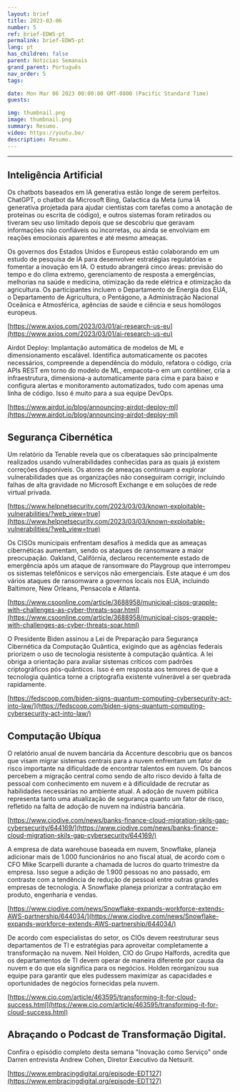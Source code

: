 ```yaml
---
layout: brief
title: 2023-03-06
number: 5
ref: brief-EDW5-pt
permalink: brief-EDW5-pt
lang: pt
has_children: false
parent: Notícias Semanais
grand_parent: Português
nav_order: 5
tags:

date: Mon Mar 06 2023 00:00:00 GMT-0800 (Pacific Standard Time)
guests:

img: thumbnail.png
image: thumbnail.png
summary: Resumo.
video: https://youtu.be/
description: Resumo.
---
```






---

## Inteligência Artificial

Os chatbots baseados em IA generativa estão longe de serem perfeitos. ChatGPT, o chatbot da Microsoft Bing, Galactica da Meta (uma IA generativa projetada para ajudar cientistas com tarefas como a anotação de proteínas ou escrita de código), e outros sistemas foram retirados ou tiveram seu uso limitado depois que se descobriu que geravam informações não confiáveis ou incorretas, ou ainda se envolviam em reações emocionais aparentes e até mesmo ameaças.

Os governos dos Estados Unidos e Europeus estão colaborando em um estudo de pesquisa de IA para desenvolver estratégias regulatórias e fomentar a inovação em IA. O estudo abrangerá cinco áreas: previsão do tempo e do clima extremo, gerenciamento de resposta a emergências, melhorias na saúde e medicina, otimização da rede elétrica e otimização da agricultura. Os participantes incluem o Departamento de Energia dos EUA, o Departamento de Agricultura, o Pentágono, a Administração Nacional Oceânica e Atmosférica, agências de saúde e ciência e seus homólogos europeus.

[https://www.axios.com/2023/03/01/ai-research-us-eu](https://www.axios.com/2023/03/01/ai-research-us-eu)

Airdot Deploy: Implantação automática de modelos de ML e dimensionamento escalável. Identifica automaticamente os pacotes necessários, compreende a dependência do módulo, refatora o código, cria APIs REST em torno do modelo de ML, empacota-o em um contêiner, cria a infraestrutura, dimensiona-a automaticamente para cima e para baixo e configura alertas e monitoramento automatizados, tudo com apenas uma linha de código. Isso é muito para a sua equipe DevOps.

[https://www.airdot.io/blog/announcing-airdot-deploy-ml](https://www.airdot.io/blog/announcing-airdot-deploy-ml)

## Segurança Cibernética

Um relatório da Tenable revela que os ciberataques são principalmente realizados usando vulnerabilidades conhecidas para as quais já existem correções disponíveis. Os atores de ameaças continuam a explorar vulnerabilidades que as organizações não conseguiram corrigir, incluindo falhas de alta gravidade no Microsoft Exchange e em soluções de rede virtual privada.

[https://www.helpnetsecurity.com/2023/03/03/known-exploitable-vulnerabilities/?web_view=true](https://www.helpnetsecurity.com/2023/03/03/known-exploitable-vulnerabilities/?web_view=true)

Os CISOs municipais enfrentam desafios à medida que as ameaças cibernéticas aumentam, sendo os ataques de ransomware a maior preocupação. Oakland, Califórnia, declarou recentemente estado de emergência após um ataque de ransomware do Playgroup que interrompeu os sistemas telefônicos e serviços não emergenciais. Este ataque é um dos vários ataques de ransomware a governos locais nos EUA, incluindo Baltimore, New Orleans, Pensacola e Atlanta.

[https://www.csoonline.com/article/3688958/municipal-cisos-grapple-with-challenges-as-cyber-threats-soar.html](https://www.csoonline.com/article/3688958/municipal-cisos-grapple-with-challenges-as-cyber-threats-soar.html)

O Presidente Biden assinou a Lei de Preparação para Segurança Cibernética da Computação Quântica, exigindo que as agências federais priorizem o uso de tecnologia resistente à computação quântica. A lei obriga a orientação para avaliar sistemas críticos com padrões criptográficos pós-quânticos. Isso é em resposta aos temores de que a tecnologia quântica torne a criptografia existente vulnerável a ser quebrada rapidamente.

[https://fedscoop.com/biden-signs-quantum-computing-cybersecurity-act-into-law/](https://fedscoop.com/biden-signs-quantum-computing-cybersecurity-act-into-law/)

## Computação Ubíqua

O relatório anual de nuvem bancária da Accenture descobriu que os bancos que visam migrar sistemas centrais para a nuvem enfrentam um fator de risco importante na dificuldade de encontrar talentos em nuvem. Os bancos percebem a migração central como sendo de alto risco devido à falta de pessoal com conhecimento em nuvem e à dificuldade de recrutar as habilidades necessárias no ambiente atual. A adoção de nuvem pública representa tanto uma atualização de segurança quanto um fator de risco, refletido na falta de adoção de nuvem na indústria bancária.

[https://www.ciodive.com/news/banks-finance-cloud-migration-skils-gap-cybersecurity/644169/](https://www.ciodive.com/news/banks-finance-cloud-migration-skils-gap-cybersecurity/644169/)

A empresa de data warehouse baseada em nuvem, Snowflake, planeja adicionar mais de 1.000 funcionários no ano fiscal atual, de acordo com o CFO Mike Scarpelli durante a chamada de lucros do quarto trimestre da empresa. Isso segue a adição de 1.900 pessoas no ano passado, em contraste com a tendência de redução de pessoal entre outras grandes empresas de tecnologia. A Snowflake planeja priorizar a contratação em produto, engenharia e vendas.

[https://www.ciodive.com/news/Snowflake-expands-workforce-extends-AWS-partnership/644034/](https://www.ciodive.com/news/Snowflake-expands-workforce-extends-AWS-partnership/644034/)

De acordo com especialistas do setor, os CIOs devem reestruturar seus departamentos de TI e estratégias para aproveitar completamente a transformação na nuvem. Neil Holden, CIO do Grupo Halfords, acredita que os departamentos de TI devem operar de maneira diferente por causa da nuvem e do que ela significa para os negócios. Holden reorganizou sua equipe para garantir que eles pudessem maximizar as capacidades e oportunidades de negócios fornecidas pela nuvem.

[https://www.cio.com/article/463595/transforming-it-for-cloud-success.html](https://www.cio.com/article/463595/transforming-it-for-cloud-success.html)

## Abraçando o Podcast de Transformação Digital.

Confira o episódio completo desta semana "Inovação como Serviço" onde Darren entrevista Andrew Cohen, Diretor Executivo da Netsurit.

[https://www.embracingdigital.org/episode-EDT127](https://www.embracingdigital.org/episode-EDT127)


